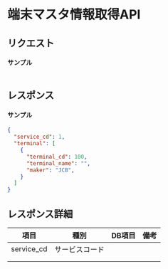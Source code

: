 # 端末マスタ情報取得API

## リクエスト
#### サンプル
```sh

```

## レスポンス
#### サンプル
```json
{
  "service_cd": 1,
  "terminal": [
    {
      "terminal_cd": 100,
      "terminal_name": "",
      "maker": "JCB",
    }
  ]
}
```


## レスポンス詳細
|項目|種別|DB項目|備考|
|:--:|:--:|:--:|:--:|
|service_cd|サービスコード|||
|||||
|||||